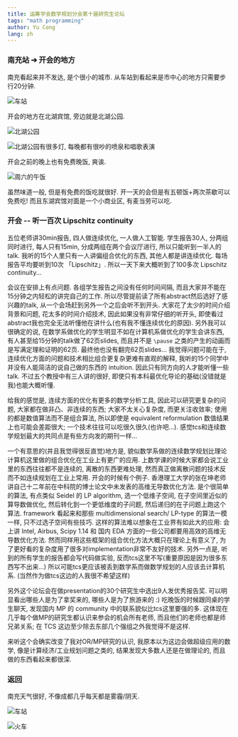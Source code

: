 ```yaml
---
title: 运筹学会数学规划分会第十届研究生论坛
tags: "math programming"
author: Yu Cong
lang: zh
---
```


<!-- ### <https://arxiv.org/abs/2209.10336> 边伟

压缩映射找不动点 anderson alg 收敛效果. 关注压缩映射不是smooth

做的东西有太多的假设 hilbert 空间能把非光滑的压缩映射分解成光滑非凸+凸非光滑的两个映射. 把这个东西推广到有限维. 最后证了 r-linear convergence

貌似在规划问题里面 他们根本不研究复杂度, 因为他们甚至是按iteration 数量来看收敛性的, 只关心迭代次数, 而且他们要做实验. 而且看起来是想一些启发式的办法, 然后证一些结果...

看起来没什么离散问题能做

### 解绝对值方程 陈永鑫

不懂splitting method, 所以完全没听懂

### 多目标 共轭梯度方法 何青芮

不懂

### job scheduling with penalties 胡郭军

用 DP 给了 FPTAS.

听起来技术并不强而且很神秘, 难以看出为何dp分段就有FPTAS了,要找他聊聊. 聊了, 原来他们做的东西和正常的FPT并不一样, 有个神奇参数.

### 有个两阶段随机优化问题 谭莉

$$
    \min \{c\cdot x + \max E(Q(x,\varepsilon)) \text{ subject to some constraints}\}
$$
他们考虑 $x$
一阶段 $\max$ 的问题是整数规划, 而二阶段是连续的

### facility location with constraints on agents and facilities

BnB. 看起来没什么新东西.

### allocate chores

achieve competitive equilibrium.

-  everything is allocated
-  for each agent, he gets what he wants
-  ?
-  solving it exactly

### 三角形梯度下降

连续做k次梯度下降, 然后换方向, 方向类似前k次梯度下降方向矢量和. 有理论上的更好收敛率

感觉大家都不知道该怎么在10分钟present东西, 学生大部分讲的都很烂, 有人甚至做了62页slides 10分钟讲,相当于1分钟要翻6页... -->

### 南充站 ➔ 开会的地方

南充看起来并不发达, 是个很小的城市. 从车站到看起来是市中心的地方只需要步行20分钟.

![车站](/images/MPconf24/station.jpeg)


<!-- ![从车站到北湖公园, 坐公交车不到10分钟](/images/MPconf24/bus.jpeg) -->

开会的地方在北湖宾馆, 旁边就是北湖公园.

![北湖公园](/images/MPconf24/northlakepark1.jpeg)

![北湖公园有很多灯, 每晚都有很吵的喷泉和唱歌表演](/images/MPconf24/northlakepark2.jpeg)

开会之前的晚上也有免费晚饭, 爽诶.

![周六的午饭](/images/MPconf24/lunch.jpeg)

虽然味道一般, 但是有免费的饭吃就很好. 开一天的会但是有五顿饭+两次茶歇可以免费吃! 而且东湖宾馆对面是一个小商业区, 有麦当劳可以吃.

### 开会 -- 听一百次 Lipschitz continuity

五位老师讲30min报告, 四人做连续优化, 一人做人工智能. 学生报告30人, 分两组同时进行, 每人只有15min, 分成两组在两个会议厅进行, 所以只能听到一半人的talk. 我听的15个人里只有一人讲偏组合优化的东西, 其他人都是讲连续优化. 每场报告平均要听到10次 「Lipschitz」. 所以一天下来大概听到了100多次 Lipschitz continuity...

会议在安排上有点问题. 各组学生报告之间没有任何时间间隔, 而且大家并不能在15分钟之内轻松的讲完自己的工作. 所以尽管提前读了所有abstract然后选好了感兴趣的talk, 从一个会场赶到另外一个之后会听不到开头. 大家花了太少的时间介绍背景和问题, 花太多的时间介绍技术, 因此如果没有非常仔细的听开头, 即使看过abstract我也完全无法听懂他在讲什么(也有我不懂连续优化的原因). 另外我可以很确定的说, 在数学系做优化的学生明显不如在计算机系做优化的学生会讲东西, 有人甚至给15分钟的talk做了62页slides, 而且并不是 `\pause` 之类的产生的动画而是写满定理和证明的62页. 最终他也没有翻完62页slides... 我觉得问题可能在于, 连续优化方面的问题和技术相比组合更复杂更难有直观的解释, 我听的15个同学中并没有人能简洁的说自己做的东西的 intuition. 因此只有同方向的人才能听懂一些talk. 不过五个教授中有三人讲的很好, 即使只有本科最优化导论的基础(没错就是我)也能大概听懂.

给我的感觉是, 连续方面的优化有更多的数学分析工具, 因此可以研究更复杂的问题, 大家都在做非凸、非连续的东西; 大家不太关心复杂度, 而更关注收敛率; 使用的都是数值算法而不是组合算法, 所以即使是 equivalent reformulation 数值结果上也可能会差距很大; 一个技术往往可以吃很久很久(也许吧...). 感觉tcs和连续数学规划最大的共同点是有些方向发的期刊一样...

一个有意思的(并且我觉得很反直觉)地方是, 貌似数学系做的连续数学规划比理论计算机这里做的组合优化在工业上有更广的应用. 上数学课的时候大家都会说工业里的东西往往都不是连续的, 离散的东西更难处理, 然而真正做离散问题的技术反而不如连续规划在工业上常用. 开会的时候有个例子. 香港理工大学的张在坤老师讲自己十二年前在中科院的博士论文中未发表的高维无导数优化方法. 是个很简单的算法, 有点类似 Seidel 的 LP algorithm, 选一个低维子空间, 在子空间里近似的算导数做优化, 然后转化到一个更低维度的子问题, 然后递归的在子问题上跑这个算法. framework 看起来和那些 multidimensional search/ LP-type 的算法一模一样, 只不过选子空间有些技巧. 这样的算法难以想象在工业界有如此大的应用: 会上讲 Intel, Airbus, Scipy 1.14 和 国内 EDA 方面的一些公司都要用高效的高维无导数优化方法. 然而同样用这些框架的组合优化方法大概只在理论上有意义了, 为了更好看的复杂度用了很多对implementation非常不友好的技术. 另外一点是, 听到的所有学生的报告都会写代码做实验, 反而tcs这里不写(重要原因是因为很多东西写不出来...) 所以可能tcs更应该被丢到数学系而做数学规划的人应该去计算机系. (当然作为做tcs这边的人我很不希望这样)

另外这个论坛会在做presentation的30个研究生中选出9人发优秀报告奖. 可以明显看出哪些人是为了拿奖来的, 哪些人是为了旅游来的 :) 吃晚饭的时候跟同桌的学生聊天, 发现国内 MP 的 community 中的联系貌似比tcs这里要强的多. 这体现在几乎每个做MP的研究生都认识来参会的机会所有老师, 而且他们的老师也都是师兄弟关系; 在 TCS 这边至少除去东部几个强组之外我觉得不是这样.

来听这个会确实改变了我对OR/MP研究的认识, 我原本以为这边会做超级应用的数学, 像是计算经济/工业规划问题之类的, 结果发现大多数人还是在做理论的, 而且做的东西看起来都很深.

### 返回

南充天气很好, 不像成都几乎每天都是雾霾/阴天.

![车站](/images/MPconf24/station2.jpeg)

![火车](/images/MPconf24/station3.jpeg)